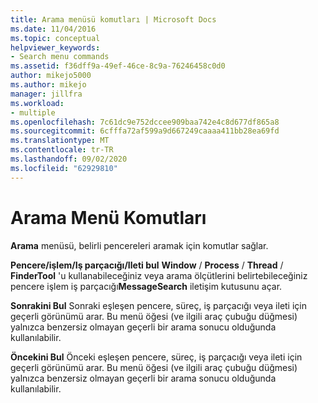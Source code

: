 ```yaml
---
title: Arama menüsü komutları | Microsoft Docs
ms.date: 11/04/2016
ms.topic: conceptual
helpviewer_keywords:
- Search menu commands
ms.assetid: f36dff9a-49ef-46ce-8c9a-76246458c0d0
author: mikejo5000
ms.author: mikejo
manager: jillfra
ms.workload:
- multiple
ms.openlocfilehash: 7c61dc9e752dccee909baa742e4c8d677df865a8
ms.sourcegitcommit: 6cfffa72af599a9d667249caaaa411bb28ea69fd
ms.translationtype: MT
ms.contentlocale: tr-TR
ms.lasthandoff: 09/02/2020
ms.locfileid: "62929810"
---
```

# <a name="search-menu-commands"></a>Arama Menü Komutları
**Arama** menüsü, belirli pencereleri aramak için komutlar sağlar.

 **Pencere/işlem/Iş parçacığı/Ileti bul** **Window** / **Process** / **Thread** / **FinderTool** 'u kullanabileceğiniz veya arama ölçütlerini belirtebileceğiniz pencere işlem iş parçacığı**MessageSearch** iletişim kutusunu açar.

 **Sonrakini Bul** Sonraki eşleşen pencere, süreç, iş parçacığı veya ileti için geçerli görünümü arar. Bu menü öğesi (ve ilgili araç çubuğu düğmesi) yalnızca benzersiz olmayan geçerli bir arama sonucu olduğunda kullanılabilir.

 **Öncekini Bul** Önceki eşleşen pencere, süreç, iş parçacığı veya ileti için geçerli görünümü arar. Bu menü öğesi (ve ilgili araç çubuğu düğmesi) yalnızca benzersiz olmayan geçerli bir arama sonucu olduğunda kullanılabilir.